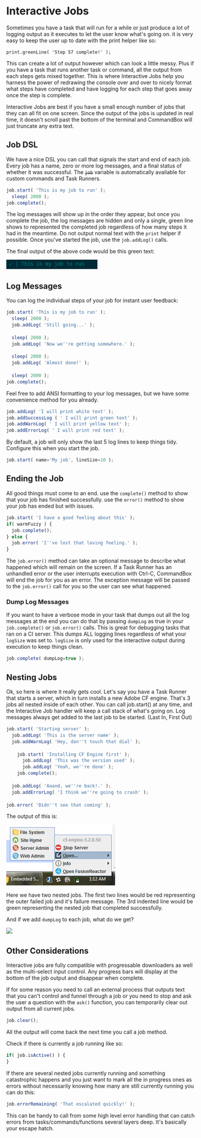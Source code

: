 # Interactive Jobs

Sometimes you have a task that will run for a while or just produce a lot of logging output as it executes to let the user know what's going on. it is very easy to keep the user up to date with the print helper like so:

```
print.greenLine( 'Step 57 complete!' );
```

This can create a lot of output however which can look a little messy. Plus if you have a task that runs another task or command, all the output from each steps gets mixed together. This is where Interactive Jobs help you harness the power of redrawing the console over and over to nicely format what steps have completed and have logging for each step that goes away once the step is complete.

Interactive Jobs are best if you have a small enough number of jobs that they can all fit on one screen. Since the output of the jobs is updated in real time, it doesn't scroll past the bottom of the terminal and CommandBox will just truncate any extra text.

## Job DSL

We have a nice DSL you can call that signals the start and end of each job. Every job has a name, zero or more log messages, and a final status of whether it was successful. The ~~`job`~~ variable is automatically available for custom commands and Task Runners.

```javascript
job.start( 'This is my job to run' );
  sleep( 2000 );
job.complete();
```

The log messages will show up in the order they appear, but once you complete the job, the log messages are hidden and only a single, green line shows to represented the completed job regardless of how many steps it had in the meantime. Do not output normal text with the `print` helper if possible. Once you've started the job, use the `job.addLog()` calls.

The final output of the above code would be this green text:

![](<../.gitbook/assets/image (7).png>)

## Log Messages

You can log the individual steps of your job for instant user feedback:

```javascript
job.start( 'This is my job to run' );
  sleep( 2000 );
  job.addLog( 'Still going...' );

  sleep( 2000 );
  job.addLog( 'Now we''re getting somewhere.' );

  sleep( 2000 );
  job.addLog( 'Almost done!' );

  sleep( 2000 );
job.complete();
```

Feel free to add ANSI formatting to your log messages, but we have some convenience method for you already.

```javascript
job.addLog( 'I will print white text' );
job.addSuccessLog ( ' I will print green text' );
job.addWarnLog( ' I will print yellow text' );
job.addErrorLog( ' I will print red text' );
```

By default, a job will only show the last 5 log lines to keep things tidy. Configure this when you start the job.

```javascript
job.start( name='My job', lineSize=10 );
```

## Ending the Job

All good things must come to an end. use the `complete()` method to show that your job has finished successfully. use the `error()` method to show your job has ended but with issues.

```javascript
job.start( 'I have a good feeling about this' );
if( warmFuzzy ) {
  job.complete();
} else {
  job.error( 'I''ve lost that loving feeling.' );
}
```

The `job.error()` method can take an optional message to describe what happened which will remain on the screen. If a Task Runner has an unhandled error or the user interrupts execution with Ctrl-C, CommandBox will end the job for you as an error. The exception message will be passed to the `job.error()` call for you so the user can see what happened.

### Dump Log Messages

If you want to have a verbose mode in your task that dumps out all the log messages at the end you can do that by passing `dumpLog` as true in your `job.complete()` or `job.error()` calls. This is great for debugging tasks that ran on a CI server. This dumps ALL logging lines regardless of what your `logSize` was set to. `logSize` is only used for the interactive output during execution to keep things clean.

```javascript
job.complete( dumpLog=true );
```

## Nesting Jobs

Ok, so here is where it really gets cool. Let's say you have a Task Runner that starts a server, which in turn installs a new Adobe CF engine. That's 3 jobs all nested inside of each other. You can call job.start() at any time, and the Interactive Job handler will keep a call stack of what's going on. Log messages always get added to the last job to be started. (Last In, First Out)

```javascript
job.start( 'Starting server' );
  job.addLog( 'This is the server name' );
  job.addWarnLog( 'Hey, don''t touch that dial' );

    job.start( 'Installing CF Engine first' );
      job.addLog( 'This was the version used' );
      job.addLog( 'Yeah, we''re done' );
    job.complete();

  job.addLog( 'Aaand, we''re back!.' );
  job.addErrorLog( 'I think we''re going to crash' );

job.error( 'Didn''t see that coming' );
```

The output of this is:

![](<../.gitbook/assets/image (8) (1) (1) (2) (2) (2) (2) (2) (1).png>)

Here we have two nested jobs. The first two lines would be red representing the outer failed job and it's failure message. The 3rd indented line would be green representing the nested job that completed successfully.

And if we add `dumpLog` to each job, what do we get?

![](https://github.com/ortus-docs/commandbox-docs/tree/df981947c5780503203384f9de7118f57ee01ca5/.gitbook/assets/image%20\(4\).png)

## Other Considerations

Interactive jobs are fully compatible with progressable downloaders as well as the multi-select input control. Any progress bars will display at the bottom of the job output and disappear when complete.

If for some reason you need to call an external process that outputs text that you can't control and funnel through a job or you need to stop and ask the user a question with the `ask()` function, you can temporarily clear out output from all current jobs.

```javascript
job.clear();
```

All the output will come back the next time you call a job method.

Check if there is currently a job running like so:

```javascript
if( job.isActive() ) {
}
```

If there are several nested jobs currently running and something catastrophic happens and you just want to mark all the in progress ones as errors without necessarily knowing how many are still currently running you can do this:

```javascript
job.errorRemaining( 'That escalated quickly!' );
```

This can be handy to call from some high level error handling that can catch errors from tasks/commands/functions several layers deep. It's basically your escape hatch.
